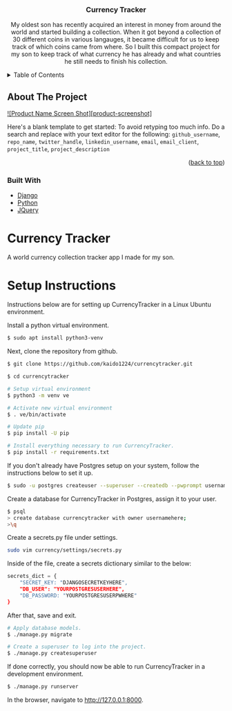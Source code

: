 <div id="top"></div>

<h3 align="center">Currency Tracker</h3>

<div align="center">
    <p>
        My oldest son has recently acquired an interest in money from around the world and started building a collection. When it got beyond a collection of 30 different coins 
        in various langauges, it became difficult for us to keep track of which coins came from where. So I built this compact project for my son to keep track of what currency
        he has already and what countries he still needs to finish his collection.
    </p>
</div>

<!-- TABLE OF CONTENTS -->
<details>
  <summary>Table of Contents</summary>
  <ol>
    <li>
      <a href="#about-the-project">About The Project</a>
      <ul>
        <li><a href="#built-with">Built With</a></li>
      </ul>
    </li>
    <li>
      <a href="#getting-started">Getting Started</a>
      <ul>
        <li><a href="#prerequisites">Prerequisites</a></li>
        <li><a href="#installation">Installation</a></li>
      </ul>
    </li>
    <li><a href="#usage">Usage</a></li>
    <li><a href="#roadmap">Roadmap</a></li>
    <li><a href="#contributing">Contributing</a></li>
    <li><a href="#license">License</a></li>
    <li><a href="#contact">Contact</a></li>
    <li><a href="#acknowledgments">Acknowledgments</a></li>
  </ol>
</details>

<!-- ABOUT THE PROJECT -->
## About The Project

[![Product Name Screen Shot][product-screenshot]](https://example.com)

Here's a blank template to get started: To avoid retyping too much info. Do a search and replace with your text editor for the following: `github_username`, `repo_name`, `twitter_handle`, `linkedin_username`, `email`, `email_client`, `project_title`, `project_description`

<p align="right">(<a href="#top">back to top</a>)</p>

### Built With

* [Django](https://www.djangoproject.com/)
* [Python](https://www.python.org/)
* [JQuery](https://jquery.com)

# Currency Tracker
A world currency collection tracker app I made for my son.

Setup Instructions
===================
Instructions below are for setting up CurrencyTracker in a Linux Ubuntu environment.

Install a python virtual environment.
    
```sh
$ sudo apt install python3-venv
```

Next, clone the repository from github.

```sh
$ git clone https://github.com/kaido1224/currencytracker.git

$ cd currencytracker

# Setup virtual environment
$ python3 -m venv ve

# Activate new virtual environment
$ . ve/bin/activate

# Update pip
$ pip install -U pip

# Install everything necessary to run CurrencyTracker.
$ pip install -r requirements.txt
```

If you don't already have Postgres setup on your system, follow the instructions below to set it up.

```sh
$ sudo -u postgres createuser --superuser --createdb --pwprompt usernamehere
```

Create a database for CurrencyTracker in Postgres, assign it to your user.

```sh
$ psql
> create database currencytracker with owner usernamehere;
>\q
```

Create a secrets.py file under settings.
```sh
sudo vim currency/settings/secrets.py
```

Inside of the file, create a secrets dictionary similar to the below:
```python
secrets_dict = {
    "SECRET_KEY: "DJANGOSECRETKEYHERE",
    "DB_USER": "YOURPOSTGRESUSERHERE",
    "DB_PASSWORD: "YOURPOSTGRESUSERPWHERE"
}
```

After that, save and exit.

```sh
# Apply database models.
$ ./manage.py migrate

# Create a superuser to log into the project.
$ ./manage.py createsuperuser
```

If done correctly, you should now be able to run CurrencyTracker in a development environment.

```sh
$ ./manage.py runserver
```

In the browser, navigate to http://127.0.0.1:8000.

